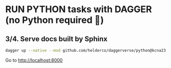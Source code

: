 # RUN PYTHON tasks with DAGGER (no Python required 🤔)
## 3/4. Serve docs built by Sphinx

```sh
dagger up --native --mod github.com/helderco/daggerverse/python@kcna23 http-server --src public
```

Go to <http://localhost:8000>
